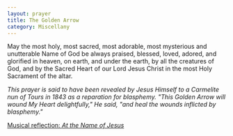```yaml
---
layout: prayer
title: The Golden Arrow
category: Miscellany
---
```

May the most holy, most sacred, most adorable, most mysterious and unutterable Name of God be always praised, blessed, loved, adored, and glorified in heaven, on earth, and under the earth, by all the creatures of God, and by the Sacred Heart of our Lord Jesus Christ in the most Holy Sacrament of the altar.

*This prayer is said to have been revealed by Jesus Himself to a Carmelite nun of Tours in 1843 as a reparation for blasphemy. "This Golden Arrow will wound My Heart delightfully," He said, "and heal the wounds inflicted by blasphemy."*

[Musical reflection: *At the Name of Jesus*](https://youtu.be/cFjJEmyu2nI)
